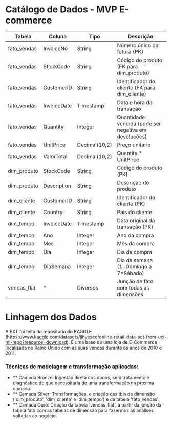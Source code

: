 

# Catálogo de Dados - MVP E-commerce

| Tabela           | Coluna       | Tipo         | Descrição                                                       |
|------------------|--------------|--------------|-----------------------------------------------------------------|
| fato_vendas      | InvoiceNo    | String       | Número único da fatura (PK)                                     |
| fato_vendas      | StockCode    | String       | Código do produto (FK para dim_produto)                         |
| fato_vendas      | CustomerID   | String       | Identificador do cliente (FK para dim_cliente)                 |
| fato_vendas      | InvoiceDate  | Timestamp    | Data e hora da transação                                        |
| fato_vendas      | Quantity     | Integer      | Quantidade vendida (pode ser negativa em devoluções)           |
| fato_vendas      | UnitPrice    | Decimal(10,2)| Preço unitário                                                  |
| fato_vendas      | ValorTotal   | Decimal(10,2)| Quantity * UnitPrice                                            |
| dim_produto      | StockCode    | String       | Código do produto (PK)                                          |
| dim_produto      | Description  | String       | Descrição do produto                                            |
| dim_cliente      | CustomerID   | String       | Identificador do cliente (PK)                                   |
| dim_cliente      | Country      | String       | País do cliente                                                 |
| dim_tempo        | InvoiceDate  | Timestamp    | Data original da transação (PK)                                 |
| dim_tempo        | Ano          | Integer      | Ano da compra                                                   |
| dim_tempo        | Mes          | Integer      | Mês da compra                                                   |
| dim_tempo        | Dia          | Integer      | Dia da compra                                                   |
| dim_tempo        | DiaSemana    | Integer      | Dia da semana (1=Domingo a 7=Sábado)                            |
| vendas_flat      | *            | Diversos     | Junção de fato com todas as dimensões


# Linhagem dos Dados
A EXT foi feita do repositório do KAGGLE (https://www.kaggle.com/datasets/jihyeseo/online-retail-data-set-from-uci-ml-repo?resource=download). 
É uma base de uma loja de E-Commerce localizada no Reino Unido com as suas vendas durante os anos de 2010 e 2011. 

### Técnicas de modelagem e transformação aplicadas:
- ** Camada Bronze: Ingestão direta dos dados, sem tratamento e diagnóstico do que necessitaria de uma transformação na próxima camada.
- ** Camada Silver: Transformações, e criação das tbls de dimensão ('dim_produto', 'dim_cliente' e 'dim_tempo') e da tabela 'fato_vendas'. 
- ** Camada Ouro: Criação da tabela 'vendas_flat', a partir da junção da tabela fato com as tabelas de dimensão para fazermos as análises voltadas ao negócio. 
